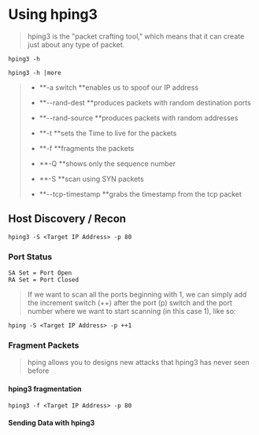 # Using hping3

> hping3 is the "packet crafting tool," which means that it can create just about any type of packet.

```
hping3 -h
```

```
hping3 -h |more
```

> * **-a switch **enables us to spoof our IP address
> * **--rand-dest **produces packets with random destination ports
> * **--rand-source **produces packets with random addresses
> * **-t **sets the Time to live for the packets
> * **-f **fragments the packets
>
> * **-Q **shows only the sequence number
>
> * **-S **scan using SYN packets
>
> * **--tcp-timestamp **grabs the timestamp from the tcp packet

## Host Discovery / Recon

```
hping3 -S <Target IP Address> -p 80
```

### Port Status

```
SA Set = Port Open
RA Set = Port Closed
```

> If we want to scan all the ports beginning with 1, we can simply add the increment switch \(++\) after the port \(p\) switch and the port number where we want to start scanning \(in this case 1\), like so:

```
hping -S <Target IP Address> -p ++1
```

### Fragment Packets

> hping allows you to designs new attacks that hping3 has never seen before

#### hping3 fragmentation

```
hping3 -f <Target IP Address> -p 80
```





#### Sending Data with hping3

















